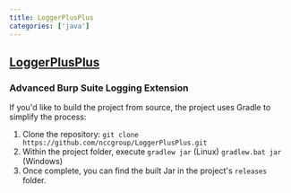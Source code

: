 ```yaml
---
title: LoggerPlusPlus
categories: ['java']
---
```

## [LoggerPlusPlus](https://github.com/nccgroup/LoggerPlusPlus)

### Advanced Burp Suite Logging Extension


If you'd like to build the project from source, the project uses Gradle to simplify the process:

1. Clone the repository: `git clone https://github.com/nccgroup/LoggerPlusPlus.git`
2. Within the project folder, execute `gradlew jar` (Linux) `gradlew.bat jar` (Windows)
3. Once complete, you can find the built Jar in the project's `releases` folder.
